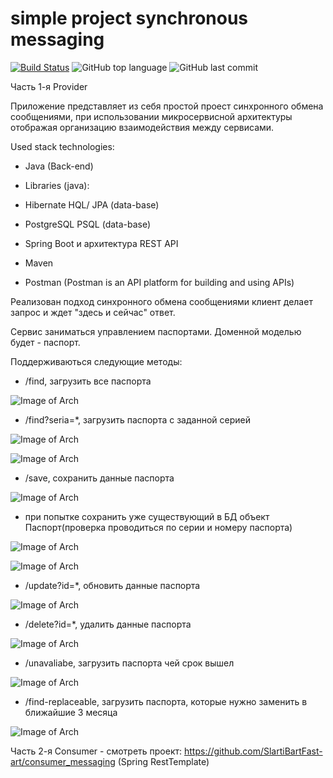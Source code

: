 # simple project synchronous messaging

[![Build Status](https://app.travis-ci.com/SlartiBartFast-art/job4j_synchronous_messaging.svg?branch=master)](https://app.travis-ci.com/SlartiBartFast-art/job4j_synchronous_messaging)
![GitHub top language](https://img.shields.io/github/languages/top/SlartiBartFast-art/job4j_synchronous_messaging?logo=java&logoColor=red)
![GitHub last commit](https://img.shields.io/github/last-commit/SlartiBartFast-art/job4j_synchronous_messaging?logo=github)


Часть 1-я Provider

Приложение представляет из себя простой проест синхронного обмена сообщениями,
при использовании микросервисной архитектуры отображая организацию взаимодействия между сервисами.

Used stack technologies:

- Java (Back-end)

- Libraries (java):

- Hibernate HQL/ JPA (data-base)

- PostgreSQL PSQL (data-base)

- Spring Boot и архитектура REST API

- Maven
  
- Postman (Postman is an API platform for building and using APIs)

 Реализован подход синхронного обмена сообщениями клиент делает запрос и ждет "здесь и сейчас" ответ.
  
  Сервис заниматься управлением паспортами.
  Доменной моделью будет - паспорт.

Поддерживаються следующие методы:

- /find, загрузить все паспорта

![Image of Arch](https://github.com/SlartiBartFast-art/job4j_synchronous_messaging/blob/master/image/Screenshot_1.jpg)


- /find?seria=*, загрузить паспорта с заданной серией

![Image of Arch](https://github.com/SlartiBartFast-art/job4j_synchronous_messaging/blob/master/image/Screenshot_2.jpg)

![Image of Arch](https://github.com/SlartiBartFast-art/job4j_synchronous_messaging/blob/master/image/Screenshot_6.jpg)

- /save, сохранить данные паспорта

![Image of Arch](https://github.com/SlartiBartFast-art/job4j_synchronous_messaging/blob/master/image/Screenshot_3.jpg)

- при попытке сохранить уже существующий в БД объект Паспорт(проверка проводиться по серии и номеру паспорта)
  
![Image of Arch](https://github.com/SlartiBartFast-art/job4j_synchronous_messaging/blob/master/image/Screenshot_11.jpg)

![Image of Arch](https://github.com/SlartiBartFast-art/job4j_synchronous_messaging/blob/master/image/Screenshot_10.jpg)

- /update?id=*, обновить данные паспорта

![Image of Arch](https://github.com/SlartiBartFast-art/job4j_synchronous_messaging/blob/master/image/Screenshot_5.jpg)

- /delete?id=*, удалить данные паспорта

![Image of Arch](https://github.com/SlartiBartFast-art/job4j_synchronous_messaging/blob/master/image/Screenshot_7.jpg)


- /unavaliabe, загрузить паспорта чей срок вышел

![Image of Arch](https://github.com/SlartiBartFast-art/job4j_synchronous_messaging/blob/master/image/Screenshot_8.jpg)


- /find-replaceable, загрузить паспорта, которые нужно заменить в ближайшие 3 месяца

![Image of Arch](https://github.com/SlartiBartFast-art/job4j_synchronous_messaging/blob/master/image/Screenshot_9.jpg)


Часть 2-я Consumer - смотреть проект: https://github.com/SlartiBartFast-art/consumer_messaging (Spring RestTemplate)

